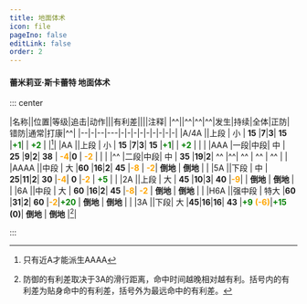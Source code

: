 ```yaml
---
title: 地面体术
icon: file
pageIno: false
editLink: false
order: 2
---
```

#### 蕾米莉亚·斯卡蕾特 地面体术

::: center

|名称||位置|等级|追击|动作|||有利差||||注释|
|^^||^^|^^|^^|发生|持续|全体|正防|错防|通常|打康|^^|
|--|-|--|---|-|-|-|-|-|-|-|-|-|
|A/4A  ||上段  |  小   |  **15**   |**7**|**3**|  **15**   |<span style="color:green">**+1**</span>|    |  <span style="color:green">**+2**</span>  |  |[^1]|
|AA    ||上段  |  小   |  **15**   |**7**|**3**|  **15**   |<span style="color:green">**+1**</span>|     |    <span style="color:green">**+2**</span>  |  | |
|AAA   |一段|中段|  中   |  **25**   |**9**|**2**|  **38**   |    <span style="color:orange">**-4**</span>|**0**  |  <span style="color:orange">**-2**</span>  |  | |
|^^    |二段|中段|  中   |  **35** |**19**|**2**|  ^^   |^^|   ^^   |    ^^    | ^^    | |
|AAAA  ||中段  |  大   |**60** |**16**|**2**|  **45**   |<span style="color:orange">**-8**</span> | <span style="color:orange">**-2**</span>| **倒地**   |   **倒地**   | |
|5A    ||下段  |  中   |  **25**|**11**|**2**|  **30**   |<span style="color:orange">**-4**</span>|   **0**  |<span style="color:orange">**-2**</span>  |    <span style="color:green">**+5**</span>    | |
|2A    ||上段  |  大   |  **45** |**10**|**3**|  **40**   |<span style="color:orange">**-9**</span>|     | **倒地**   |   **倒地**   | |
|6A    ||中段  |  大   | **60** |**16**|**2**|  **45**   |<span style="color:orange">**-8**</span>| <span style="color:orange">**-2**</span> | **倒地** |   **倒地**   | |
|H6A   ||强中段 | 特大  |**60** |**31**|**2**|  **60**   |<span style="color:orange">**-2**</span>|<span style="color:green">**+20**</span>   | **倒地**   |   **倒地**   | |
|3A    ||下段| 大 |**45**|**16**|**16**| **43** |<span style="color:green">**+9** <span style="color:orange">**(-6)**</span></span>|<span style="color:green">**+15**</span> **(0)**| **倒地**   |   **倒地**   |[^2]|


:::

[^1]: 只有近A才能派生AAAA
[^2]: 防御的有利差取决于3A的滑行距离，命中时间越晚相对越有利。括号内的有利差为贴身命中的有利差，括号外为最远命中的有利差。
